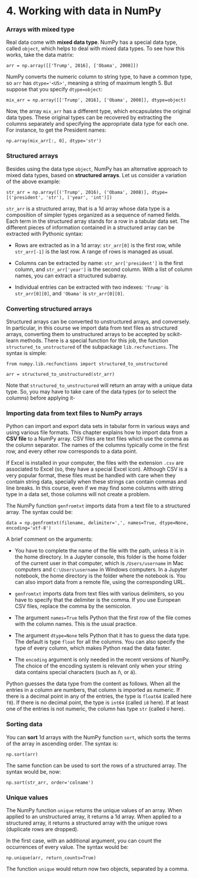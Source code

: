 # 4. Working with data in NumPy

### Arrays with mixed type

Real data come with **mixed data type**. NumPy has a special data type, called `object`, which helps to deal with mixed data types. To see how this works, take the data matrix:

`arr = np.array([['Trump', 2016], ['Obama', 2008]])`

NumPy converts the numeric column to string type, to have a common type, so `arr` has `dtype='<U5>'`, meaning a string of maximum length 5. But suppose that you specify `dtype=object`:

`mix_arr = np.array([['Trump', 2016], ['Obama', 2008]], dtype=object)`

Now, the array `mix_arr` has a different type, which encapsulates the original data types. These original types can be recovered by extracting the columns separately and specifying the appropriate data type for each one. For instance, to get the President names:

`np.array(mix_arr[:, 0], dtype='str')`

### Structured arrays

Besides using the data type `object`, NumPy has an alternative approach to mixed data types, based on **structured arrays**. Let us consider a variation of the above example:

`str_arr = np.array([('Trump', 2016), ('Obama', 2008)], dtype=[('president', 'str'), ('year', 'int')])`

`str_arr` is a structured array, that is a 1d array whose data type is a composition of simpler types organized as a sequence of named fields. Each term in the structured array stands for a row in a tabular data set. The different pieces of information contained in a structured array can be extracted with Pythonic syntax:

* Rows are extracted as in a 1d array: `str_arr[0]` is the first row, while `str_arr[-1]` is the last row. A range of rows is managed as usual.

* Columns can be extracted by name: `str_arr['president']` is the first column, and `str_arr['year']` is the second column. With a list of column names, you can extract a structured subarray.

* Individual entries can be extracted with two indexes: `'Trump'` is `str_arr[0][0]`, and `'Obama'` is `str_arr[0][0]`.  

### Converting structured arrays

Structured arrays can be converted to unstructured arrays, and conversely. In particular, in this course we import data from text files as structured arrays, converting them to  unstructured arrays to be accepted by scikit-learn methods. There is a special function for this job, the function `structured_to_unstructured` of the subpackage `lib.recfunctions`. The syntax is simple:

`from numpy.lib.recfunctions import structured_to_unstructured`

`arr = structured_to_unstructured(str_arr)`

Note that `structured_to_unstructured` will return an array with a unique data type. So, you may have to take care of the data types (or to select the columns) before applying it-

### Importing data from text files to NumPy arrays

Python can import and export data sets in tabular form in various ways and using various file formats. This chapter explains how to import data from a **CSV file** to a NumPy array. CSV files are text files which use the comma as the column separator. The names of the columns typically come in the first row, and every other row corresponds to a data point.

If Excel is installed in your computer, the files with the extension `.csv` are associated to Excel (so, they have a special Excel icon). Although CSV is a very popular format, these files must be handled with care when they contain string data, specially when these strings can contain commas and line breaks. In this course, even if we may find some columns with string type in a data set, those columns will not create a problem.

The NumPy function `genfromtxt` imports data from a text file to a structured array. The syntax could be:

`data = np.genfromtxt(filename, delimiter=',', names=True, dtype=None, encoding='utf-8')`

A brief comment on the arguments:

* You have to complete the name of the file with the path, unless it is in the home directory. In a Jupyter console, this folder is the home folder of the current user in that computer, which is `/Users/username` in Mac computers and `C:\Users\username` in Windows computers. In a Jupyter notebook, the home directory is the folder where the notebook is. You can also import data from a remote file, using the corresponding URL.

* `genfromtxt` imports data from text files with various delimiters, so you have to specify that the delimiter is the comma. If you use European CSV files, replace the comma by the semicolon.

* The argument `names=True` tells Python that the first row of the file comes with the column names. This is the usual practice.

* The argument `dtype=None` tells Python that it has to guess the data type. The default is type `float` for all the columns. You can also specify the type of every column, which makes Python read the data faster.

* The `encoding` argument is only needed in the recent versions of NumPy. The choice of the encoding system is relevant only when your string data contains special characters (such as ñ, or á).

Python guesses the data type from the content as follows. When all the entries in a column are numbers, that column is imported as numeric. If there is a decimal point in any of the entries, the type is `float64` (called here `f8`). If there is no decimal point, the type is `int64` (called `i8` here). If at least one of the entries is not numeric, the column has type `str` (called `U` here).

### Sorting data

You can **sort** 1d arrays with the NumPy function `sort`, which sorts the terms of the array in ascending order. The syntax is:

`np.sort(arr)`

The same function can be used to sort the rows of a structured array. The syntax would be, now:

`np.sort(str_arr, order='colname')`

### Unique values

The NumPy function `unique` returns the unique values of an array. When applied to an unstructured array, it returns a 1d array. When applied to a structured array, it returns a structured array with the unique rows (duplicate rows are dropped).

In the first case, with an additional argument, you can count the occurrences of every value. The syntax would be:

`np.unique(arr, return_counts=True)`

The function `unique` would return now two objects, separated by a comma.
